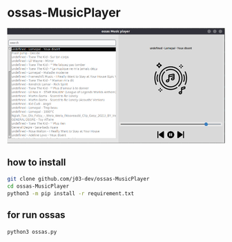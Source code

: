 # ossas-MusicPlayer

![screenshot](image.png)

## how to install

```bash
git clone github.com/j03-dev/ossas-MusicPlayer
cd ossas-MusicPlayer
python3 -m pip install -r requirement.txt
```
## for run ossas

```bash
python3 ossas.py
```
